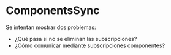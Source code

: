 # ComponentsSync

Se intentan mostrar dos problemas:
- ¿Qué pasa si no se eliminan las subscripciones?
- ¿Cómo comunicar mediante subscripciones componentes?


